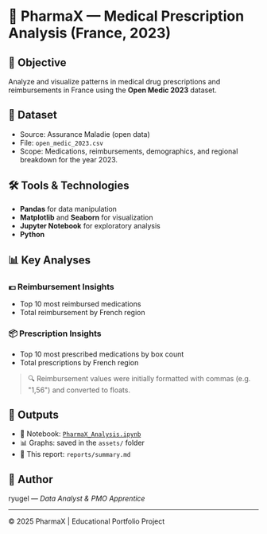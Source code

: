 # 💊 PharmaX — Medical Prescription Analysis (France, 2023)

## 🧠 Objective
Analyze and visualize patterns in medical drug prescriptions and reimbursements in France using the **Open Medic 2023** dataset.

## 📂 Dataset
- Source: Assurance Maladie (open data)
- File: `open_medic_2023.csv`
- Scope: Medications, reimbursements, demographics, and regional breakdown for the year 2023.

## 🛠️ Tools & Technologies
- **Pandas** for data manipulation
- **Matplotlib** and **Seaborn** for visualization
- **Jupyter Notebook** for exploratory analysis
- **Python**

## 📊 Key Analyses

### 💶 Reimbursement Insights
- Top 10 most reimbursed medications
- Total reimbursement by French region

### 📦 Prescription Insights
- Top 10 most prescribed medications by box count
- Total prescriptions by French region

> 🔍 Reimbursement values were initially formatted with commas (e.g. "1,56") and converted to floats.

## 📁 Outputs
- 📘 Notebook: [`PharmaX_Analysis.ipynb`](../notebooks/PharmaX_Analysis.ipynb)
- 📊 Graphs: saved in the `assets/` folder
- 📄 This report: `reports/summary.md`

## 👤 Author
ryugel — *Data Analyst & PMO Apprentice*

---
© 2025 PharmaX | Educational Portfolio Project
